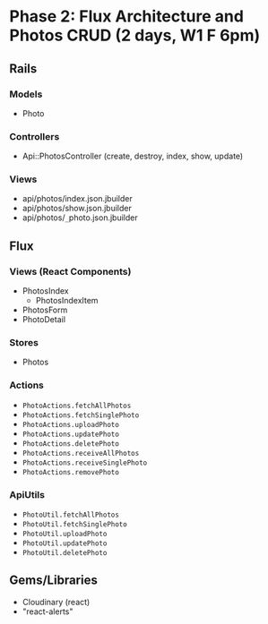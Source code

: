 # Phase 2: Flux Architecture and Photos CRUD (2 days, W1 F 6pm)

## Rails
### Models
* Photo

### Controllers
* Api::PhotosController (create, destroy, index, show, update)

### Views
* api/photos/index.json.jbuilder
* api/photos/show.json.jbuilder
* api/photos/`_`photo.json.jbuilder

## Flux
### Views (React Components)
* PhotosIndex
  - PhotosIndexItem
* PhotosForm
* PhotoDetail

### Stores
* Photos

### Actions
* `PhotoActions.fetchAllPhotos`
* `PhotoActions.fetchSinglePhoto`
* `PhotoActions.uploadPhoto`
* `PhotoActions.updatePhoto`
* `PhotoActions.deletePhoto`
* `PhotoActions.receiveAllPhotos`
* `PhotoActions.receiveSinglePhoto`
* `PhotoActions.removePhoto`

### ApiUtils
* `PhotoUtil.fetchAllPhotos`
* `PhotoUtil.fetchSinglePhoto`
* `PhotoUtil.uploadPhoto`
* `PhotoUtil.updatePhoto`
* `PhotoUtil.deletePhoto`

## Gems/Libraries
* Cloudinary (react)
* "react-alerts"
